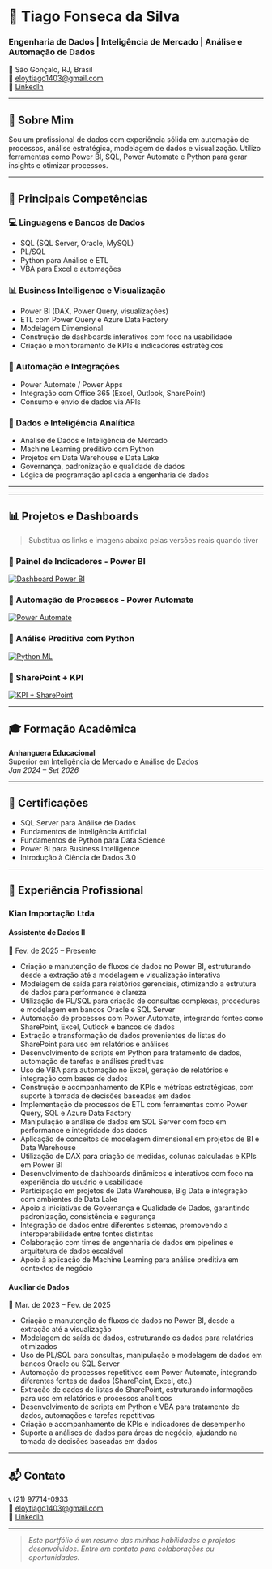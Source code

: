 # 👋 Tiago Fonseca da Silva

### Engenharia de Dados | Inteligência de Mercado | Análise e Automação de Dados

📍 São Gonçalo, RJ, Brasil  
📧 eloytiago1403@gmail.com  
🔗 [LinkedIn](https://www.linkedin.com/in/tiago-fonseca-da-silva-126aa22a5)

---

## 💼 Sobre Mim

Sou um profissional de dados com experiência sólida em automação de processos, análise estratégica, modelagem de dados e visualização. Utilizo ferramentas como Power BI, SQL, Power Automate e Python para gerar insights e otimizar processos.

---

## 🧠 Principais Competências

### 💻 Linguagens e Bancos de Dados
- SQL (SQL Server, Oracle, MySQL)  
- PL/SQL  
- Python para Análise e ETL  
- VBA para Excel e automações

### 📊 Business Intelligence e Visualização
- Power BI (DAX, Power Query, visualizações)  
- ETL com Power Query e Azure Data Factory  
- Modelagem Dimensional  
- Construção de dashboards interativos com foco na usabilidade  
- Criação e monitoramento de KPIs e indicadores estratégicos

### 🔄 Automação e Integrações
- Power Automate / Power Apps  
- Integração com Office 365 (Excel, Outlook, SharePoint)  
- Consumo e envio de dados via APIs

### 🧠 Dados e Inteligência Analítica
- Análise de Dados e Inteligência de Mercado  
- Machine Learning preditivo com Python  
- Projetos em Data Warehouse e Data Lake  
- Governança, padronização e qualidade de dados  
- Lógica de programação aplicada à engenharia de dados

---

---

## 📊 Projetos e Dashboards

> Substitua os links e imagens abaixo pelas versões reais quando tiver

### 🔷 Painel de Indicadores - Power BI  
[![Dashboard Power BI](https://via.placeholder.com/800x400.png?text=Dashboard+Power+BI)](https://seulink.com/relatorio1)

### 🔷 Automação de Processos - Power Automate  
[![Power Automate](https://via.placeholder.com/800x400.png?text=Automacao+Power+Automate)](https://seulink.com/relatorio2)

### 🔷 Análise Preditiva com Python  
[![Python ML](https://via.placeholder.com/800x400.png?text=Machine+Learning+Python)](https://seulink.com/relatorio3)

### 🔷 SharePoint + KPI  
[![KPI + SharePoint](https://via.placeholder.com/800x400.png?text=Dashboard+SharePoint)](https://seulink.com/relatorio4)

---

## 🎓 Formação Acadêmica

**Anhanguera Educacional**  
Superior em Inteligência de Mercado e Análise de Dados  
*Jan 2024 – Set 2026*

---

## 📜 Certificações

- SQL Server para Análise de Dados  
- Fundamentos de Inteligência Artificial  
- Fundamentos de Python para Data Science  
- Power BI para Business Intelligence  
- Introdução à Ciência de Dados 3.0

---

## 🧾 Experiência Profissional

### **Kian Importação Ltda**

#### **Assistente de Dados II**  
📅 Fev. de 2025 – Presente  
- Criação e manutenção de fluxos de dados no Power BI, estruturando desde a extração até a modelagem e visualização interativa  
- Modelagem de saída para relatórios gerenciais, otimizando a estrutura de dados para performance e clareza  
- Utilização de PL/SQL para criação de consultas complexas, procedures e modelagem em bancos Oracle e SQL Server  
- Automação de processos com Power Automate, integrando fontes como SharePoint, Excel, Outlook e bancos de dados  
- Extração e transformação de dados provenientes de listas do SharePoint para uso em relatórios e análises  
- Desenvolvimento de scripts em Python para tratamento de dados, automação de tarefas e análises preditivas  
- Uso de VBA para automação no Excel, geração de relatórios e integração com bases de dados  
- Construção e acompanhamento de KPIs e métricas estratégicas, com suporte à tomada de decisões baseadas em dados  
- Implementação de processos de ETL com ferramentas como Power Query, SQL e Azure Data Factory  
- Manipulação e análise de dados em SQL Server com foco em performance e integridade dos dados  
- Aplicação de conceitos de modelagem dimensional em projetos de BI e Data Warehouse  
- Utilização de DAX para criação de medidas, colunas calculadas e KPIs em Power BI  
- Desenvolvimento de dashboards dinâmicos e interativos com foco na experiência do usuário e usabilidade  
- Participação em projetos de Data Warehouse, Big Data e integração com ambientes de Data Lake  
- Apoio a iniciativas de Governança e Qualidade de Dados, garantindo padronização, consistência e segurança  
- Integração de dados entre diferentes sistemas, promovendo a interoperabilidade entre fontes distintas  
- Colaboração com times de engenharia de dados em pipelines e arquitetura de dados escalável  
- Apoio à aplicação de Machine Learning para análise preditiva em contextos de negócio

#### **Auxiliar de Dados**  
📅 Mar. de 2023 – Fev. de 2025  
- Criação e manutenção de fluxos de dados no Power BI, desde a extração até a visualização  
- Modelagem de saída de dados, estruturando os dados para relatórios otimizados  
- Uso de PL/SQL para consultas, manipulação e modelagem de dados em bancos Oracle ou SQL Server  
- Automação de processos repetitivos com Power Automate, integrando diferentes fontes de dados (SharePoint, Excel, etc.)  
- Extração de dados de listas do SharePoint, estruturando informações para uso em relatórios e processos analíticos  
- Desenvolvimento de scripts em Python e VBA para tratamento de dados, automações e tarefas repetitivas  
- Criação e acompanhamento de KPIs e indicadores de desempenho  
- Suporte a análises de dados para áreas de negócio, ajudando na tomada de decisões baseadas em dados

---

## 📬 Contato

📞 (21) 97714-0933  
📧 eloytiago1403@gmail.com  
🔗 [LinkedIn](https://www.linkedin.com/in/tiago-fonseca-da-silva-126aa22a5)

---

> _Este portfólio é um resumo das minhas habilidades e projetos desenvolvidos. Entre em contato para colaborações ou oportunidades._
